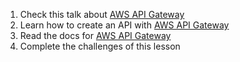 1. Check this talk about [AWS API Gateway](https://www.youtube.com/watch?v=ZFl3Qm-DBrg)
2. Learn how to create an API with [AWS API Gateway](https://www.youtube.com/watch?v=XwfpPEFHKtQ)
3. Read the docs for [AWS API Gateway](https://docs.aws.amazon.com/apigateway/latest/developerguide/welcome.html)
4. Complete the challenges of this lesson